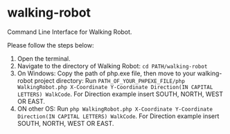 # walking-robot
Command Line Interface for Walking Robot.

Please follow the steps below:

1. Open the terminal. 
2. Navigate to the directory of Walking Robot: `cd PATH/walking-robot`
3. On Windows: Copy the path of php.exe file, then move to your walking-robot project directory: Run `PATH_OF_YOUR_PHPEXE_FILE/php WalkingRobot.php X-Coordinate Y-Coordinate Direction(IN CAPITAL LETTERS) WalkCode`. For Direction example insert SOUTH, NORTH, WEST OR EAST.
4. ON other OS: Run `php WalkingRobot.php X-Coordinate Y-Coordinate Direction(IN CAPITAL LETTERS) WalkCode`. For Direction example insert SOUTH, NORTH, WEST OR EAST.
